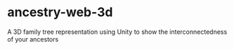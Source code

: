 # ancestry-web-3d
A 3D family tree representation using Unity to show the interconnectedness of your ancestors
